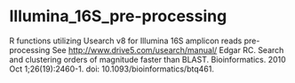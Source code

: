 # Illumina_16S_pre-processing
R functions utilizing Usearch v8 for Illumina 16S amplicon reads pre-processing
See http://www.drive5.com/usearch/manual/
Edgar RC. Search and clustering orders of magnitude faster than BLAST. Bioinformatics. 2010 Oct 1;26(19):2460-1. doi: 10.1093/bioinformatics/btq461.


